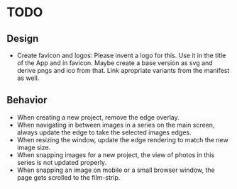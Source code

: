 # TODO


## Design

* Create favicon and logos:
    Please invent a logo for this. Use it in the title of the App and in favicon. Maybe create a base version as svg and derive pngs and ico from that. Link apropriate variants from the manifest as well.


## Behavior

* When creating a new project, remove the edge overlay.
* When navigating in between images in a series on the main screen, always update the edge to take the selected images edges.
* When resizing the window, update the edge rendering to match the new image size.
* When snapping images for a new project, the view of photos in this series is not updated properly.
* When snapping an image on mobile or a small browser window, the page gets scrolled to the film-strip.

